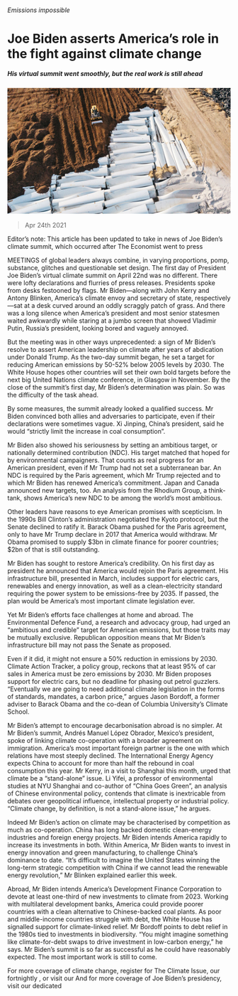 ###### Emissions impossible

# Joe Biden asserts America’s role in the fight against climate change 

##### His virtual summit went smoothly, but the real work is still ahead 

![image](images/20210424_USP005_0.jpg) 

> Apr 24th 2021 

Editor’s note: This article has been updated to take in news of Joe Biden’s climate summit, which occurred after The Economist went to press


MEETINGS of global leaders always combine, in varying proportions, pomp, substance, glitches and questionable set design. The first day of President Joe Biden’s virtual climate summit on April 22nd was no different. There were lofty declarations and flurries of press releases. Presidents spoke from desks festooned by flags. Mr Biden—along with John Kerry and Antony Blinken, America’s climate envoy and secretary of state, respectively—sat at a desk curved around an oddly scraggly patch of grass. And there was a long silence when America’s president and most senior statesmen waited awkwardly while staring at a jumbo screen that showed Vladimir Putin, Russia’s president, looking bored and vaguely annoyed.

But the meeting was in other ways unprecedented: a sign of Mr Biden’s resolve to assert American leadership on climate after years of abdication under Donald Trump. As the two-day summit began, he set a target for reducing American emissions by 50-52% below 2005 levels by 2030. The White House hopes other countries will set their own bold targets before the next big United Nations climate conference, in Glasgow in November. By the close of the summit’s first day, Mr Biden’s determination was plain. So was the difficulty of the task ahead.

By some measures, the summit already looked a qualified success. Mr Biden convinced both allies and adversaries to participate, even if their declarations were sometimes vague. Xi Jinping, China’s president, said he would “strictly limit the increase in coal consumption”.

Mr Biden also showed his seriousness by setting an ambitious target, or nationally determined contribution (NDC). His target matched that hoped for by environmental campaigners. That counts as real progress for an American president, even if Mr Trump had not set a subterranean bar. An NDC is required by the Paris agreement, which Mr Trump rejected and to which Mr Biden has renewed America’s commitment. Japan and Canada announced new targets, too. An analysis from the Rhodium Group, a think-tank, shows America’s new NDC to be among the world’s most ambitious.

Other leaders have reasons to eye American promises with scepticism. In the 1990s Bill Clinton’s administration negotiated the Kyoto protocol, but the Senate declined to ratify it. Barack Obama pushed for the Paris agreement, only to have Mr Trump declare in 2017 that America would withdraw. Mr Obama promised to supply $3bn in climate finance for poorer countries; $2bn of that is still outstanding.

Mr Biden has sought to restore America’s credibility. On his first day as president he announced that America would rejoin the Paris agreement. His infrastructure bill, presented in March, includes support for electric cars, renewables and energy innovation, as well as a clean-electricity standard requiring the power system to be emissions-free by 2035. If passed, the plan would be America’s most important climate legislation ever.

Yet Mr Biden’s efforts face challenges at home and abroad. The Environmental Defence Fund, a research and advocacy group, had urged an “ambitious and credible” target for American emissions, but those traits may be mutually exclusive. Republican opposition means that Mr Biden’s infrastructure bill may not pass the Senate as proposed.

Even if it did, it might not ensure a 50% reduction in emissions by 2030. Climate Action Tracker, a policy group, reckons that at least 95% of car sales in America must be zero emissions by 2030. Mr Biden proposes support for electric cars, but no deadline for phasing out petrol guzzlers. “Eventually we are going to need additional climate legislation in the forms of standards, mandates, a carbon price,” argues Jason Bordoff, a former adviser to Barack Obama and the co-dean of Columbia University’s Climate School.

Mr Biden’s attempt to encourage decarbonisation abroad is no simpler. At Mr Biden’s summit, Andrés Manuel López Obrador, Mexico’s president, spoke of linking climate co-operation with a broader agreement on immigration. America’s most important foreign partner is the one with which relations have most steeply declined. The International Energy Agency expects China to account for more than half the rebound in coal consumption this year. Mr Kerry, in a visit to Shanghai this month, urged that climate be a “stand-alone” issue. Li Yifei, a professor of environmental studies at NYU Shanghai and co-author of “China Goes Green”, an analysis of Chinese environmental policy, contends that climate is inextricable from debates over geopolitical influence, intellectual property or industrial policy. “Climate change, by definition, is not a stand-alone issue,” he argues.

Indeed Mr Biden’s action on climate may be characterised by competition as much as co-operation. China has long backed domestic clean-energy industries and foreign energy projects. Mr Biden intends America rapidly to increase its investments in both. Within America, Mr Biden wants to invest in energy innovation and green manufacturing, to challenge China’s dominance to date. “It’s difficult to imagine the United States winning the long-term strategic competition with China if we cannot lead the renewable energy revolution,” Mr Blinken explained earlier this week.

Abroad, Mr Biden intends America’s Development Finance Corporation to devote at least one-third of new investments to climate from 2023. Working with multilateral development banks, America could provide poorer countries with a clean alternative to Chinese-backed coal plants. As poor and middle-income countries struggle with debt, the White House has signalled support for climate-linked relief. Mr Bordoff points to debt relief in the 1980s tied to investments in biodiversity. “You might imagine something like climate-for-debt swaps to drive investment in low-carbon energy,” he says. Mr Biden’s summit is so far as successful as he could have reasonably expected. The most important work is still to come.

For more coverage of climate change, register for The Climate Issue, our fortnightly , or visit our  And for more coverage of Joe Biden’s presidency, visit our dedicated 


